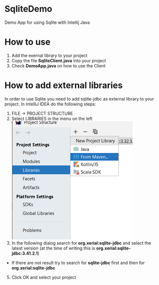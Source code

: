 # SqliteDemo
Demo App for using Sqlite with Intellij Java 

# How to use
1. Add the exernal library to your project
2. Copy the file **SqliteClient.java** into your project
3. Check **DemoApp.java** on how to use the Client

# How to add external libraries
In order to use Sqlite you need to add sqlite-jdbc as external library to your project.
In IntelliJ IDEA do the following steps:
1. FILE -> PROJECT STRUCTURE
2. Select LIBRARIES in the menu on the left
![Add lib from maven](/assets/frommaven.PNG)
3. In the following dialog search for **org.xerial:sqlite-jdbc** and select the latest version (at the time of writing this is **org.xerial:sqlite-jdbc:3.41.2.1**)
* If there are not result try to search for **sqlite-jdbc** first and then for **org.xerial:sqlite-jdbc**
5. Click OK and select your project
